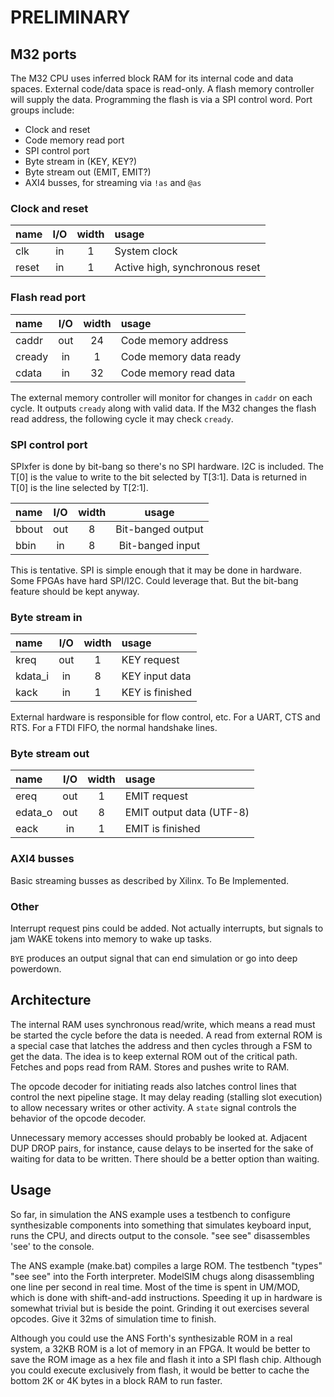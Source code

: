 # **PRELIMINARY**

## M32 ports

The M32 CPU uses inferred block RAM for its internal code and data spaces. External code/data space is read-only. A flash memory controller will supply the data.
Programming the flash is via a SPI control word. Port groups include:

- Clock and reset
- Code memory read port
- SPI control port
- Byte stream in (KEY, KEY?)
- Byte stream out (EMIT, EMIT?)
- AXI4 busses, for streaming via `!as` and `@as`

### Clock and reset

| name    | I/O | width | usage                            |
|:--------|:---:|:-----:|:---------------------------------|
| clk     | in  | 1     | System clock                     |
| reset   | in  | 1     | Active high, synchronous reset   |

### Flash read port

| name    | I/O | width | usage                            |
|:--------|:---:|:-----:|:---------------------------------|
| caddr   | out | 24    | Code memory address              |
| cready  | in  | 1     | Code memory data ready           |
| cdata   | in  | 32    | Code memory read data            |

The external memory controller will monitor for changes in `caddr` on each cycle.
It outputs `cready` along with valid data.
If the M32 changes the flash read address, the following cycle it may check `cready`.

### SPI control port

SPIxfer is done by bit-bang so there's no SPI hardware. I2C is included.
The T[0] is the value to write to the bit selected by T[3:1].
Data is returned in T[0] is the line selected by T[2:1].

| name    | I/O | width | usage                  |
|:--------|:---:|:-----:|:----------------------:|
| bbout   | out | 8     | Bit-banged output      |
| bbin    | in  | 8     | Bit-banged input       |

This is tentative. SPI is simple enough that it may be done in hardware.
Some FPGAs have hard SPI/I2C. Could leverage that. 
But the bit-bang feature should be kept anyway.

### Byte stream in

| name    | I/O | width | usage                            |
|:--------|:---:|:-----:|:---------------------------------|
| kreq    | out | 1     | KEY request                      |
| kdata_i | in  | 8     | KEY input data                   |
| kack    | in  | 1     | KEY is finished                  |

External hardware is responsible for flow control, etc.
For a UART, CTS and RTS. For a FTDI FIFO, the normal handshake lines.

### Byte stream out

| name    | I/O | width | usage                            |
|:--------|:---:|:-----:|:---------------------------------|
| ereq    | out | 1     | EMIT request                     |
| edata_o | out | 8     | EMIT output data (UTF-8)         |
| eack    | in  | 1     | EMIT is finished                 |

### AXI4 busses

Basic streaming busses as described by Xilinx. To Be Implemented.

### Other

Interrupt request pins could be added. 
Not actually interrupts, but signals to jam WAKE tokens into memory to wake up tasks.

`BYE` produces an output signal that can end simulation or go into deep powerdown.

## Architecture

The internal RAM uses synchronous read/write, which means a read must be started the cycle before the data is needed.
A read from external ROM is a special case that latches the address and then cycles through a FSM to get the data.
The idea is to keep external ROM out of the critical path.
Fetches and pops read from RAM. Stores and pushes write to RAM.

The opcode decoder for initiating reads also latches control lines that control the next pipeline stage.
It may delay reading (stalling slot execution) to allow necessary writes or other activity.
A `state` signal controls the behavior of the opcode decoder.

Unnecessary memory accesses should probably be looked at.
Adjacent DUP DROP pairs, for instance, cause delays to be inserted for the sake of waiting for data to be written.
There should be a better option than waiting.

## Usage

So far, in simulation the ANS example uses a testbench to configure synthesizable components into
something that simulates keyboard input, runs the CPU, and directs output to the console.
"see see" disassembles 'see' to the console.

The ANS example (make.bat) compiles a large ROM. 
The testbench "types" "see see" into the Forth interpreter.
ModelSIM chugs along disassembling one line per second in real time.
Most of the time is spent in UM/MOD, which is done with shift-and-add instructions.
Speeding it up in hardware is somewhat trivial but is beside the point.
Grinding it out exercises several opcodes. Give it 32ms of simulation time to finish.

Although you could use the ANS Forth's synthesizable ROM in a real system,
a 32KB ROM is a lot of memory in an FPGA. 
It would be better to save the ROM image as a hex file and flash it into a SPI flash chip.
Although you could execute exclusively from flash, it would be better to cache the bottom 2K or 4K bytes in a block RAM to run faster.

